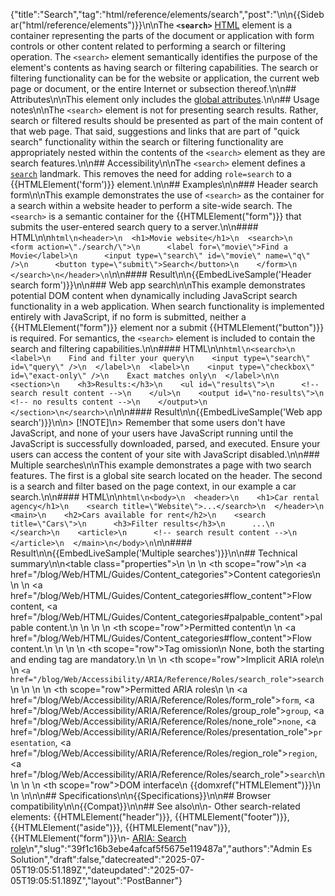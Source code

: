 {"title":"Search","tag":"html/reference/elements/search","post":"\n\n{{Sidebar(\"html/reference/elements\")}}\n\nThe **`<search>`** [HTML](/blog/Web/HTML) element is a container representing the parts of the document or application with form controls or other content related to performing a search or filtering operation. The `<search>` element semantically identifies the purpose of the element's contents as having search or filtering capabilities. The search or filtering functionality can be for the website or application, the current web page or document, or the entire Internet or subsection thereof.\n\n## Attributes\n\nThis element only includes the [global attributes](/blog/Web/HTML/Reference/Global_attributes).\n\n## Usage notes\n\nThe `<search>` element is not for presenting search results. Rather, search or filtered results should be presented as part of the main content of that web page. That said, suggestions and links that are part of \"quick search\" functionality within the search or filtering functionality are appropriately nested within the contents of the `<search>` element as they are search features.\n\n## Accessibility\n\nThe `<search>` element defines a [`search`](/blog/Web/Accessibility/ARIA/Reference/Roles/search_role) landmark. This removes the need for adding `role=search` to a {{HTMLElement('form')}} element.\n\n## Examples\n\n### Header search form\n\nThis example demonstrates the use of `<search>` as the container for a search within a website header to perform a site-wide search. The `<search>` is a semantic container for the {{HTMLElement(\"form\")}} that submits the user-entered search query to a server.\n\n#### HTML\n\n```html\n<header>\n  <h1>Movie website</h1>\n  <search>\n    <form action=\"./search/\">\n      <label for=\"movie\">Find a Movie</label>\n      <input type=\"search\" id=\"movie\" name=\"q\" />\n      <button type=\"submit\">Search</button>\n    </form>\n  </search>\n</header>\n```\n\n#### Result\n\n{{EmbedLiveSample('Header search form')}}\n\n### Web app search\n\nThis example demonstrates potential DOM content when dynamically including JavaScript search functionality in a web application. When search functionality is implemented entirely with JavaScript, if no form is submitted, neither a {{HTMLElement(\"form\")}} element nor a submit {{HTMLElement(\"button\")}} is required. For semantics, the `<search>` element is included to contain the search and filtering capabilities.\n\n#### HTML\n\n```html\n<search>\n  <label>\n    Find and filter your query\n    <input type=\"search\" id=\"query\" />\n  </label>\n  <label>\n    <input type=\"checkbox\" id=\"exact-only\" />\n    Exact matches only\n  </label>\n\n  <section>\n    <h3>Results:</h3>\n    <ul id=\"results\">\n      <!-- search result content -->\n    </ul>\n    <output id=\"no-results\">\n      <!-- no results content -->\n    </output>\n  </section>\n</search>\n```\n\n#### Result\n\n{{EmbedLiveSample('Web app search')}}\n\n> [!NOTE]\n> Remember that some users don't have JavaScript, and none of your users have JavaScript running until the JavaScript is successfully downloaded, parsed, and executed. Ensure your users can access the content of your site with JavaScript disabled.\n\n### Multiple searches\n\nThis example demonstrates a page with two search features. The first is a global site search located on the header. The second is a search and filter based on the page context, in our example a car search.\n\n#### HTML\n\n```html\n<body>\n  <header>\n    <h1>Car rental agency</h1>\n    <search title=\"Website\">...</search>\n  </header>\n  <main>\n    <h2>Cars available for rent</h2>\n    <search title=\"Cars\">\n      <h3>Filter results</h3>\n      ...\n    </search>\n    <article>\n      <!-- search result content -->\n    </article>\n  </main>\n</body>\n```\n\n#### Result\n\n{{EmbedLiveSample('Multiple searches')}}\n\n## Technical summary\n\n<table class=\"properties\">\n  <tbody>\n    <tr>\n      <th scope=\"row\">\n        <a href=\"/blog/Web/HTML/Guides/Content_categories\">Content categories</a>\n      </th>\n      <td>\n        <a href=\"/blog/Web/HTML/Guides/Content_categories#flow_content\">Flow content</a>, <a href=\"/blog/Web/HTML/Guides/Content_categories#palpable_content\">palpable content</a>.\n      </td>\n    </tr>\n    <tr>\n      <th scope=\"row\">Permitted content</th>\n      <td>\n        <a href=\"/blog/Web/HTML/Guides/Content_categories#flow_content\">Flow content</a>.\n      </td>\n    </tr>\n    <tr>\n      <th scope=\"row\">Tag omission</th>\n      <td>None, both the starting and ending tag are mandatory.</td>\n    </tr>\n    <tr>\n      <th scope=\"row\">Implicit ARIA role</th>\n      <td>\n        <code><a href=\"/blog/Web/Accessibility/ARIA/Reference/Roles/search_role\">search</a></code>\n      </td>\n    </tr>\n    <tr>\n      <th scope=\"row\">Permitted ARIA roles</th>\n      <td>\n        <a href=\"/blog/Web/Accessibility/ARIA/Reference/Roles/form_role\"><code>form</code></a>, <a href=\"/blog/Web/Accessibility/ARIA/Reference/Roles/group_role\"><code>group</code></a>, <a href=\"/blog/Web/Accessibility/ARIA/Reference/Roles/none_role\"><code>none</code></a>, <a href=\"/blog/Web/Accessibility/ARIA/Reference/Roles/presentation_role\"><code>presentation</code></a>, <a href=\"/blog/Web/Accessibility/ARIA/Reference/Roles/region_role\"><code>region</code></a>, <a href=\"/blog/Web/Accessibility/ARIA/Reference/Roles/search_role\"><code>search</code></a>\n      </td>\n    </tr>\n    <tr>\n      <th scope=\"row\">DOM interface</th>\n      <td>{{domxref(\"HTMLElement\")}}</td>\n    </tr>\n  </tbody>\n</table>\n\n## Specifications\n\n{{Specifications}}\n\n## Browser compatibility\n\n{{Compat}}\n\n## See also\n\n- Other search-related elements: {{HTMLElement(\"header\")}}, {{HTMLElement(\"footer\")}}, {{HTMLElement(\"aside\")}}, {{HTMLElement(\"nav\")}}, {{HTMLElement(\"form\")}}\n- [ARIA: Search role](/blog/Web/Accessibility/ARIA/Reference/Roles/search_role)\n","slug":"39f1c16b3ebe4afcaf5f5675e119487a","authors":"Admin Es Solution","draft":false,"datecreated":"2025-07-05T19:05:51.189Z","dateupdated":"2025-07-05T19:05:51.189Z","layout":"PostBanner"}